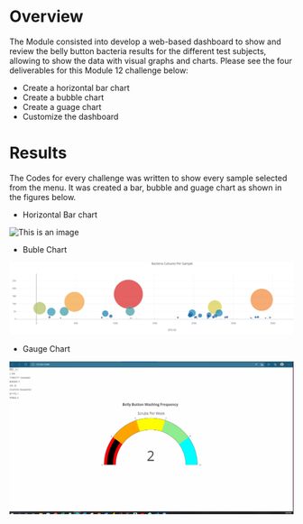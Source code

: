 # Overview
The Module consisted into develop a web-based dashboard to show and  review the  belly button bacteria results for the different test subjects, allowing to show the data with visual graphs and charts.
Please see the four deliverables for this Module 12 challenge below:
* Create a horizontal bar chart
* Create a bubble chart
* Create a guage chart
* Customize the dashboard
# Results
The Codes for every challenge was written to show every sample selected from the menu.
It was created a bar, bubble and guage chart as shown in the figures below.
* Horizontal Bar chart

![This is an image]()

* Buble Chart
 
![This is an image](https://github.com/JJF1962/Belly_Button_Bacteria_Module_12/blob/main/Bacteria%20Cultures%20Per%20Sample.PNG)

* Gauge Chart

![This is an image](https://github.com/JJF1962/Belly_Button_Bacteria_Module_12/blob/main/Gauge%20chart.PNG)
